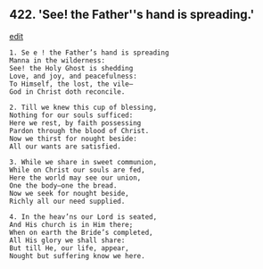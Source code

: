 
## 422.  'See! the Father''s hand is spreading.'
[edit](https://docs.google.com/document/d/1DWKF-GaHjGCSIxx-lf1Je7Rfuu_iW7xd/edit?mode=html)



    1. Se e ! the Father’s hand is spreading
    Manna in the wilderness:
    See! the Holy Ghost is shedding 
    Love, and joy, and peacefulness:
    To Himself, the lost, the vile—
    God in Christ doth reconcile.

    2. Till we knew this cup of blessing,
    Nothing for our souls sufficed:
    Here we rest, by faith possessing 
    Pardon through the blood of Christ. 
    Now we thirst for nought beside:
    All our wants are satisfied.

    3. While we share in sweet communion,
    While on Christ our souls are fed, 
    Here the world may see our union, 
    One the body—one the bread.
    Now we seek for nought beside, 
    Richly all our need supplied.

    4. In the heav’ns our Lord is seated,
    And His church is in Him there; 
    When on earth the Bride’s completed, 
    All His glory we shall share:
    But till He, our life, appear,
    Nought but suffering know we here.
